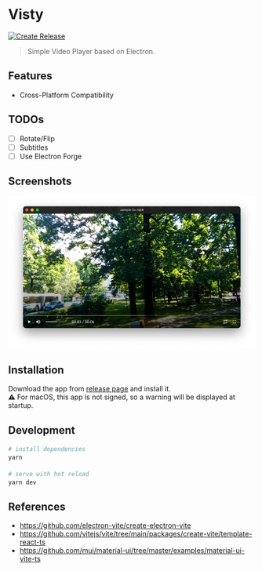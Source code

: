 # Visty

[![Create Release](https://github.com/fiahfy/visty/actions/workflows/create-release.yml/badge.svg)](https://github.com/fiahfy/visty/actions/workflows/create-release.yml)

> Simple Video Player based on Electron.

## Features

- Cross-Platform Compatibility

## TODOs

- [ ] Rotate/Flip
- [ ] Subtitles
- [ ] Use Electron Forge

## Screenshots

![screenshot](.github/img/screenshot.png)

## Installation

Download the app from [release page](https://github.com/fiahfy/visty/releases) and install it.  
:warning: For macOS, this app is not signed, so a warning will be displayed at startup.

## Development

```bash
# install dependencies
yarn

# serve with hot reload
yarn dev
```

## References

- https://github.com/electron-vite/create-electron-vite
- https://github.com/vitejs/vite/tree/main/packages/create-vite/template-react-ts
- https://github.com/mui/material-ui/tree/master/examples/material-ui-vite-ts
